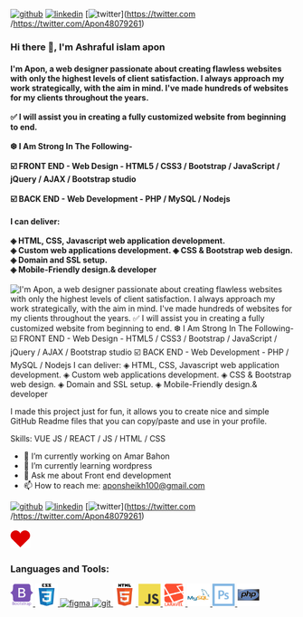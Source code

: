 [<img src='https://cdn.jsdelivr.net/npm/simple-icons@3.0.1/icons/github.svg' alt='github' height='40'>](https://github.com/https://github.com/Sheikh-Ashraful-Islam/Sheikh-Ashraful-Islam)  [<img src='https://cdn.jsdelivr.net/npm/simple-icons@3.0.1/icons/linkedin.svg' alt='linkedin' height='40'>](https://www.linkedin.com/in/https://www.linkedin.com/in/aponsheikh//)  [<img src='https://cdn.jsdelivr.net/npm/simple-icons@3.0.1/icons/twitter.svg' alt='twitter' height='40'>](https://twitter.com  /https://twitter.com/Apon48079261)
### Hi there 👋, I'm Ashraful islam apon
#### I'm Apon, a web designer passionate about creating flawless websites with only the highest levels of client satisfaction. I always approach my work strategically, with the aim in mind. I've made hundreds of websites for my clients throughout the years. <br><br>  ✅ I will assist you in creating a fully customized website from beginning to end.<br><br>   ❆ I Am Strong In The Following- <br><br>  ☑️ FRONT END - Web Design - HTML5 / CSS3 / Bootstrap / JavaScript / jQuery / AJAX / Bootstrap studio <br><br> ☑️ BACK END - Web Development - PHP / MySQL / Nodejs <br><br> I can deliver:  <br><br>◈ HTML, CSS, Javascript web application development. <br> ◈ Custom web applications development.  ◈ CSS & Bootstrap web design. <br> ◈ Domain and SSL setup.<br>  ◈ Mobile-Friendly design.& developer
![I'm Apon, a web designer passionate about creating flawless websites with only the highest levels of client satisfaction. I always approach my work strategically, with the aim in mind. I've made hundreds of websites for my clients throughout the years. <br><br>  ✅ I will assist you in creating a fully customized website from beginning to end.<br><br>   ❆ I Am Strong In The Following- <br><br>  ☑️ FRONT END - Web Design - HTML5 / CSS3 / Bootstrap / JavaScript / jQuery / AJAX / Bootstrap studio <br><br> ☑️ BACK END - Web Development - PHP / MySQL / Nodejs <br><br> I can deliver:  <br><br>◈ HTML, CSS, Javascript web application development. <br> ◈ Custom web applications development.  ◈ CSS & Bootstrap web design. <br> ◈ Domain and SSL setup.<br>  ◈ Mobile-Friendly design.& developer](https://pbs.twimg.com/profile_banners/1185423652893818881/1660456845/600x200)

I made this project just for fun, it allows you to create nice and simple GitHub Readme files that you can copy/paste and use in your profile.

Skills: VUE JS / REACT / JS / HTML / CSS

- 🔭 I’m currently working on Amar Bahon 
- 🌱 I’m currently learning wordpress 
- 💬 Ask me about Front end development 
- 📫 How to reach me: aponsheikh100@gmail.com 


[<img src='https://cdn.jsdelivr.net/npm/simple-icons@3.0.1/icons/github.svg' alt='github' height='40'>](https://github.com/https://github.com/Sheikh-Ashraful-Islam/Sheikh-Ashraful-Islam)  [<img src='https://cdn.jsdelivr.net/npm/simple-icons@3.0.1/icons/linkedin.svg' alt='linkedin' height='40'>](https://www.linkedin.com/in/https://www.linkedin.com/in/aponsheikh//)  [<img src='https://cdn.jsdelivr.net/npm/simple-icons@3.0.1/icons/twitter.svg' alt='twitter' height='40'>](https://twitter.com  /https://twitter.com/Apon48079261)

<a href='https://docs.github.com/en/github/supporting-the-open-source-community-with-github-sponsors'><img src='https://raw.githubusercontent.com/acervenky/animated-github-badges/master/assets/sponsorbadge.gif' width='35' height='35'></a> 



<h3 align="left">Languages and Tools:</h3>
<p align="left"> <a href="https://getbootstrap.com" target="_blank" rel="noreferrer"> <img src="https://raw.githubusercontent.com/devicons/devicon/master/icons/bootstrap/bootstrap-plain-wordmark.svg" alt="bootstrap" width="40" height="40"/> </a> <a href="https://www.w3schools.com/css/" target="_blank" rel="noreferrer"> <img src="https://raw.githubusercontent.com/devicons/devicon/master/icons/css3/css3-original-wordmark.svg" alt="css3" width="40" height="40"/> </a> <a href="https://www.figma.com/" target="_blank" rel="noreferrer"> <img src="https://www.vectorlogo.zone/logos/figma/figma-icon.svg" alt="figma" width="40" height="40"/> </a> <a href="https://git-scm.com/" target="_blank" rel="noreferrer"> <img src="https://www.vectorlogo.zone/logos/git-scm/git-scm-icon.svg" alt="git" width="40" height="40"/> </a> <a href="https://www.w3.org/html/" target="_blank" rel="noreferrer"> <img src="https://raw.githubusercontent.com/devicons/devicon/master/icons/html5/html5-original-wordmark.svg" alt="html5" width="40" height="40"/> </a> <a href="https://developer.mozilla.org/en-US/docs/Web/JavaScript" target="_blank" rel="noreferrer"> <img src="https://raw.githubusercontent.com/devicons/devicon/master/icons/javascript/javascript-original.svg" alt="javascript" width="40" height="40"/> </a> <a href="https://laravel.com/" target="_blank" rel="noreferrer"> <img src="https://raw.githubusercontent.com/devicons/devicon/master/icons/laravel/laravel-plain-wordmark.svg" alt="laravel" width="40" height="40"/> </a> <a href="https://www.mysql.com/" target="_blank" rel="noreferrer"> <img src="https://raw.githubusercontent.com/devicons/devicon/master/icons/mysql/mysql-original-wordmark.svg" alt="mysql" width="40" height="40"/> </a> <a href="https://www.photoshop.com/en" target="_blank" rel="noreferrer"> <img src="https://raw.githubusercontent.com/devicons/devicon/master/icons/photoshop/photoshop-line.svg" alt="photoshop" width="40" height="40"/> </a> <a href="https://www.php.net" target="_blank" rel="noreferrer"> <img src="https://raw.githubusercontent.com/devicons/devicon/master/icons/php/php-original.svg" alt="php" width="40" height="40"/> </a> </p>
